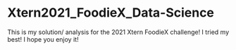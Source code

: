 # Xtern2021_FoodieX_Data-Science
This is my solution/ analysis for the 2021 Xtern FoodieX challenge! I tried my best! I hope you enjoy it!
